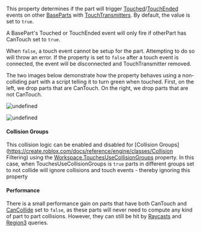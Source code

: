 This property determines if the part will trigger
[Touched](https://create.roblox.com/docs/reference/engine/classes/BasePart#Touched)/[TouchEnded](https://create.roblox.com/docs/reference/engine/classes/BasePart#TouchEnded) events on
other [BaseParts](https://create.roblox.com/docs/reference/engine/classes/BasePart) with [TouchTransmitters](https://create.roblox.com/docs/reference/engine/classes/TouchTransmitter). By
default, the value is set to `true`.

A BasePart's Touched or TouchEnded event will only fire if otherPart has
CanTouch set to `true`.

When `false`, a touch event cannot be setup for the part. Attempting to do
so will throw an error. If the property is set to `false` after a touch
event is connected, the event will be disconnected and TouchTransmitter
removed.

The two images below demonstrate how the property behaves using a
non-colliding part with a script telling it to turn green when touched.
First, on the left, we drop parts that are CanTouch. On the right, we drop
parts that are not CanTouch.

![undefined](https://prod.docsiteassets.roblox.com/assets/blt9724b5f5805063af/CanTouchTrue.gif)

![undefined](https://prod.docsiteassets.roblox.com/assets/blt19029b16ced82902/CanTouchFalse.gif)

#### Collision Groups

This collision logic can be enabled and disabled for
[Collision Groups](https://create.roblox.com/docs/reference/engine/classes/Collision Filtering) using the
[Workspace.TouchesUseCollisionGroups](https://create.roblox.com/docs/reference/engine/classes/Workspace#TouchesUseCollisionGroups) property. In this case, when
TouchesUseCollisionGroups is `true` parts in different groups set to not
collide will ignore collisions and touch events - thereby ignoring this
property

#### Performance

There is a small performance gain on parts that have both CanTouch and
[CanCollide](https://create.roblox.com/docs/reference/engine/classes/BasePart#CanCollide) set to `false`, as these parts will never
need to compute any kind of part to part collisions. However, they can
still be hit by [Raycasts](https://create.roblox.com/docs/reference/engine/classes/WorldRoot#Raycast) and
[Region3](https://developer.roblox.com/en-us/api-reference/datatype/Region3) queries.
